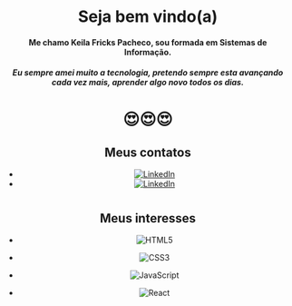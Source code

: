 <div align="center">
  
# Seja bem vindo(a)

#### Me chamo Keila Fricks Pacheco, sou formada em Sistemas de Informação. 
##### Eu sempre amei muito a tecnologia, pretendo sempre esta avançando cada vez mais, aprender algo novo todos os dias.
# 😍😍😍

## Meus contatos

- [![LinkedIn](https://img.shields.io/badge/github-000?style=for-the-badge&logo=github)](https://github.com/keilafrickspacheco/)
- [![LinkedIn](https://img.shields.io/badge/LinkedIn-000?style=for-the-badge&logo=linkedin)](https://www.linkedin.com/in/keila-fricks-pacheco-696192212/)

# 
  
## Meus interesses
  
- ![HTML5](https://img.shields.io/badge/HTML5-000?style=for-the-badge&logo=html5)

- ![CSS3](https://img.shields.io/badge/CSS3-000?style=for-the-badge&logo=css3&logoColor=264CE4)

- ![JavaScript](https://img.shields.io/badge/JavaScript-000?style=for-the-badge&logo=javascript)

- ![React](https://img.shields.io/badge/React-000?style=for-the-badge&logo=react)

</div>
